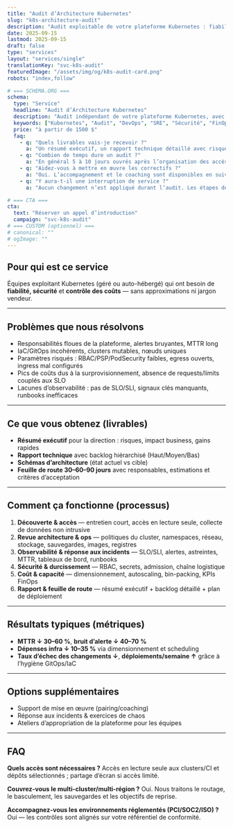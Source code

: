 ```yaml
---
title: "Audit d’Architecture Kubernetes"
slug: "k8s-architecture-audit"
description: "Audit exploitable de votre plateforme Kubernetes : fiabilité, sécurité, contrôle des coûts et opérabilité. Résultats clairs, correctifs priorisés et une feuille de route exécutable."
date: 2025-09-15
lastmod: 2025-09-15
draft: false
type: "services"
layout: "services/single"
translationKey: "svc-k8s-audit"
featuredImage: "/assets/img/og/k8s-audit-card.png"
robots: "index,follow"

# === SCHEMA.ORG ===
schema:
  type: "Service"
  headline: "Audit d’Architecture Kubernetes"
  description: "Audit indépendant de votre plateforme Kubernetes, avec résultats clairs, correctifs priorisés et une feuille de route exécutable."
  keywords: ["Kubernetes", "Audit", "DevOps", "SRE", "Sécurité", "FinOps"]
  price: "à partir de 1500 $"
  faq:
    - q: "Quels livrables vais-je recevoir ?"
      a: "Un résumé exécutif, un rapport technique détaillé avec risques et recommandations, et une feuille de route 30–60–90 jours."
    - q: "Combien de temps dure un audit ?"
      a: "En général 5 à 10 jours ouvrés après l’organisation des accès."
    - q: "Aidez-vous à mettre en œuvre les correctifs ?"
      a: "Oui. L’accompagnement et le coaching sont disponibles en suivi."
    - q: "Y aura-t-il une interruption de service ?"
      a: "Aucun changement n’est appliqué durant l’audit. Les étapes de remédiation sont planifiées pour minimiser ou éliminer les interruptions."

# === CTA ===
cta:
  text: "Réserver un appel d’introduction"
  campaign: "svc-k8s-audit"
# === CUSTOM (optionnel) ===
# canonical: ""
# ogImage: ""
---
```


## Pour qui est ce service

Équipes exploitant Kubernetes (géré ou auto-hébergé) qui ont besoin de **fiabilité, sécurité** et **contrôle des coûts** — sans approximations ni jargon vendeur.

---

## Problèmes que nous résolvons

- Responsabilités floues de la plateforme, alertes bruyantes, MTTR long
- IaC/GitOps incohérents, clusters mutables, nœuds uniques
- Paramètres risqués : RBAC/PSP/PodSecurity faibles, egress ouverts, ingress mal configurés
- Pics de coûts dus à la surprovisionnement, absence de requests/limits couplés aux SLO
- Lacunes d’observabilité : pas de SLO/SLI, signaux clés manquants, runbooks inefficaces

---

## Ce que vous obtenez (livrables)

- **Résumé exécutif** pour la direction : risques, impact business, gains rapides
- **Rapport technique** avec backlog hiérarchisé (Haut/Moyen/Bas)
- **Schémas d’architecture** (état actuel vs cible)
- **Feuille de route 30–60–90 jours** avec responsables, estimations et critères d’acceptation

---

## Comment ça fonctionne (processus)

1. **Découverte & accès** — entretien court, accès en lecture seule, collecte de données non intrusive
2. **Revue architecture & ops** — politiques du cluster, namespaces, réseau, stockage, sauvegardes, images, registres
3. **Observabilité & réponse aux incidents** — SLO/SLI, alertes, astreintes, MTTR, tableaux de bord, runbooks
4. **Sécurité & durcissement** — RBAC, secrets, admission, chaîne logistique
5. **Coût & capacité** — dimensionnement, autoscaling, bin-packing, KPIs FinOps
6. **Rapport & feuille de route** — résumé exécutif + backlog détaillé + plan de déploiement

---

## Résultats typiques (métriques)

- **MTTR ↓ 30–60 %**, **bruit d’alerte ↓ 40–70 %**
- **Dépenses infra ↓ 10–35 %** via dimensionnement et scheduling
- **Taux d’échec des changements ↓**, **déploiements/semaine ↑** grâce à l’hygiène GitOps/IaC

---

## Options supplémentaires

- Support de mise en œuvre (pairing/coaching)
- Réponse aux incidents & exercices de chaos
- Ateliers d’appropriation de la plateforme pour les équipes

---

## FAQ

**Quels accès sont nécessaires ?**
Accès en lecture seule aux clusters/CI et dépôts sélectionnés ; partage d’écran si accès limité.

**Couvrez-vous le multi-cluster/multi-région ?**
Oui. Nous traitons le routage, le basculement, les sauvegardes et les objectifs de reprise.

**Accompagnez-vous les environnements réglementés (PCI/SOC2/ISO) ?**
Oui — les contrôles sont alignés sur votre référentiel de conformité.
